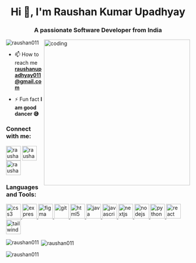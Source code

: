 <h1 align="center">Hi 👋, I'm Raushan Kumar Upadhyay</h1>
<h3 align="center">A passionate Software Developer from India</h3>

<img align="right" alt="coding" width="400" src="https://media.tenor.com/qJ5evVs-_uUAAAAC/coding.gif">

<p align="left"> <img src="https://komarev.com/ghpvc/?username=raushan011&label=Profile%20views&color=0e75b6&style=flat" alt="raushan011" /> </p>

- 📫 How to reach me **raushanupadhyay011@gmail.com**

- ⚡ Fun fact **I am good dancer 😅**

<h3 align="left">Connect with me:</h3>
<p align="left">
<a href="https://linkedin.com/in/raushan-upadhyay-194647223" target="blank"><img align="center" src="https://cdn-icons-png.flaticon.com/512/174/174857.png" alt="raushan-upadhyay-194647223" height="40" width="40" /></a>
<a href="https://instagram.com/raushan_upadhyay_01" target="blank"><img align="center" 
src="https://upload.wikimedia.org/wikipedia/commons/thumb/e/e7/Instagram_logo_2016.svg/2048px-Instagram_logo_2016.svg.png" alt="raushan_upadhyay_01" height="40" width="40" /></a>
<a href="https://www.leetcode.com/raushanupadhyay01" target="blank"><img align="center" src="https://leetcode.com/static/images/LeetCode_logo_rvs.png" alt="raushanupadhyay01" height="40" width="40" /></a>
</p>

<h3 align="left">Languages and Tools:</h3>
<p align="left"> <a href="https://www.w3schools.com/css/" target="_blank" rel="noreferrer"> <img src="https://upload.wikimedia.org/wikipedia/commons/thumb/d/d5/CSS3_logo_and_wordmark.svg/1452px-CSS3_logo_and_wordmark.svg.png" alt="css3" width="40" height="40"/> </a> <a href="https://expressjs.com" target="_blank" rel="noreferrer"> <img src="https://inapp.com/wp-content/uploads/elementor/thumbs/express-js-01-1-q05uw85vt1jqloiy5k82sfy7tgvysgt1uqld8slsbc.png" alt="express" width="40" height="40"/> </a> <a href="https://www.figma.com/" target="_blank" rel="noreferrer"> <img src="https://www.vectorlogo.zone/logos/figma/figma-icon.svg" alt="figma" width="40" height="40"/> </a> <a href="https://git-scm.com/" target="_blank" rel="noreferrer"> <img src="https://www.vectorlogo.zone/logos/git-scm/git-scm-icon.svg" alt="git" width="40" height="40"/> </a> <a href="https://www.w3.org/html/" target="_blank" rel="noreferrer"> <img src="https://upload.wikimedia.org/wikipedia/commons/thumb/3/38/HTML5_Badge.svg/800px-HTML5_Badge.svg.png" alt="html5" width="40" height="40"/> </a> <a href="https://www.java.com" target="_blank" rel="noreferrer"> <img src="https://logos-world.net/wp-content/uploads/2022/07/Java-Logo.png" alt="java" width="40" height="40"/> </a> <a href="https://developer.mozilla.org/en-US/docs/Web/JavaScript" target="_blank" rel="noreferrer"> <img src="https://upload.wikimedia.org/wikipedia/commons/thumb/6/6a/JavaScript-logo.png/768px-JavaScript-logo.png" alt="javascript" width="40" height="40"/> </a> <a href="https://nextjs.org/" target="_blank" rel="noreferrer"> <img src="https://static-00.iconduck.com/assets.00/nextjs-icon-2048x1234-pqycciiu.png" alt="nextjs" width="40" height="40"/> </a> <a href="https://nodejs.org" target="_blank" rel="noreferrer"> <img src="https://upload.wikimedia.org/wikipedia/commons/thumb/d/d9/Node.js_logo.svg/2560px-Node.js_logo.svg.png" alt="nodejs" width="40" height="40"/> </a> <a href="https://www.python.org" target="_blank" rel="noreferrer"> <img src="https://upload.wikimedia.org/wikipedia/commons/thumb/c/c3/Python-logo-notext.svg/1869px-Python-logo-notext.svg.png" alt="python" width="40" height="40"/> </a> <a href="https://reactjs.org/" target="_blank" rel="noreferrer"> <img src="https://cdn4.iconfinder.com/data/icons/logos-3/600/React.js_logo-512.png" alt="react" width="40" height="40"/> </a> <a href="https://tailwindcss.com/" target="_blank" rel="noreferrer"> <img src="https://upload.wikimedia.org/wikipedia/commons/thumb/d/d5/Tailwind_CSS_Logo.svg/1200px-Tailwind_CSS_Logo.svg.png" alt="tailwind" width="40" height="40"/> </a> </p>

<p><img align="left" src="https://github-readme-stats.vercel.app/api/top-langs?username=raushan011&show_icons=true&locale=en&layout=compact" alt="raushan011" /></p>

<p>&nbsp;<img align="center" src="https://github-readme-stats.vercel.app/api?username=raushan011&show_icons=true&locale=en" alt="raushan011" /></p>

<p><img align="center" src="https://github-readme-streak-stats.herokuapp.com/?user=raushan011&" alt="raushan011" /></p>
